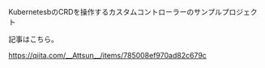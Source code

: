 KubernetesbのCRDを操作するカスタムコントローラーのサンプルプロジェクト

記事はこちら。

https://qiita.com/__Attsun__/items/785008ef970ad82c679c